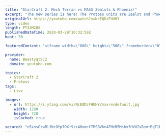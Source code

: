 ```yaml
---
title: "StarCraft 2: Mech Terran vs MASS Zealots & Phoenix!"
excerpt: "The new series is here! The Protoss units are Zealot and Phoenix - take us to Grandmaster baby!  #ZealotPheonix #Beastyqt #StarCraft2 #SC2  Feel free to let me know if you have any suggestions for future videos. I hope you guys enjoy this one!  Check out my stream on Twitch if you enjoy my YouTube content."
originalUrl: https://youtube.com/watch?v=NcEQDzFHUHY
type: video
length: PT33M20S
publishedDateTime: 2020-03-29T10:32:59Z
heat: 50

featuredContent: "<iframe width=\"800\" height=\"500\" frameborder=\"0\" src=\"https://www.youtube.com/embed/NcEQDzFHUHY\" allow=\"accelerometer; autoplay; encrypted-media; gyroscope; picture-in-picture\" allowfullscreen></iframe>"

provider:
  name: BeastyqtSC2
  domain: youtube.com

topics:
  - StarCraft 2
  - Protoss
tags:
  - Live

images:
  - url: https://i.ytimg.com/vi/NcEQDzFHUHY/maxresdefault.jpg
    width: 1280
    height: 720
    isCached: true

secured: "e5xosGzwRlfNc0Yp7OX+9z+40omcf7MSBVkn4FMeR5Mshx3HVUIvBom+BqT1NdNhhy9l3kOLnsUS87kE6nnNKNxCAMsLAlRv4hj0e0LKepX7Aq0iPOc+m5FXH0BHrvSz3yv85D6g/aPkcQb86YhIq1jn2CxJJmJBme+CkF9k2VXdM4CB6OJyD5FQL6KKw6p9pPj7KqWry+5jjeHb6GUDh2ReOao5CNwl04CKDv+0Y46/iYEVs1w3i64fAuBOLO8+W7sMVtq9lW4l5yc333G9XxXeqpYiZAwmGDJA2XUkJMGYMKlPSiC4VTMgTKClwGTe07aRPNDgxF1UAJ5OTm+J/uujFDyigB6t1GwaqlvpYFclra75vdRJGeHrOkHAtXGnalPEVucxbQhXkXog2hin1cRQwyNZkNlc2rZknXMBXqI=;wfvXQsaNgluraOjY6PWOcw=="
---
```



